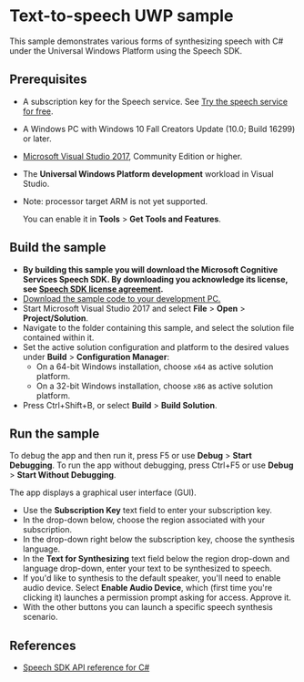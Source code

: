 # Text-to-speech UWP sample

This sample demonstrates various forms of synthesizing speech with C# under the Universal Windows Platform using the Speech SDK.

## Prerequisites

* A subscription key for the Speech service. See [Try the speech service for free](https://docs.microsoft.com/azure/cognitive-services/speech-service/get-started).
* A Windows PC with Windows 10 Fall Creators Update (10.0; Build 16299) or later.
* [Microsoft Visual Studio 2017](https://www.visualstudio.com/), Community Edition or higher.
* The **Universal Windows Platform development** workload in Visual Studio.
* Note: processor target ARM is not yet supported.

  You can enable it in **Tools** \> **Get Tools and Features**.

## Build the sample

* **By building this sample you will download the Microsoft Cognitive Services Speech SDK. By downloading you acknowledge its license, see [Speech SDK license agreement](https://aka.ms/csspeech/license201809).**
* [Download the sample code to your development PC.](../../README.md#get-the-samples)
* Start Microsoft Visual Studio 2017 and select **File** \> **Open** \> **Project/Solution**.
* Navigate to the folder containing this sample, and select the solution file contained within it.
* Set the active solution configuration and platform to the desired values under **Build** \> **Configuration Manager**:
  * On a 64-bit Windows installation, choose `x64` as active solution platform.
  * On a 32-bit Windows installation, choose `x86` as active solution platform.
* Press Ctrl+Shift+B, or select **Build** \> **Build Solution**.

## Run the sample

To debug the app and then run it, press F5 or use **Debug** \> **Start Debugging**. To run the app without debugging, press Ctrl+F5 or use **Debug** \> **Start Without Debugging**.

The app displays a graphical user interface (GUI).

* Use the **Subscription Key** text field to enter your subscription key.
* In the drop-down below, choose the region associated with your subscription.
* In the drop-down right below the subscription key, choose the synthesis language.
* In the **Text for Synthesizing** text field below the region drop-down and language drop-down, enter your text to be synthesized to speech.
* If you'd like to synthesis to the default speaker, you'll need to enable audio device. Select **Enable Audio Device**, which (first time you're clicking it) launches a permission prompt asking for access.
  Approve it.
* With the other buttons you can launch a specific speech synthesis scenario.


## References

* [Speech SDK API reference for C#](https://aka.ms/csspeech/csharpref)

